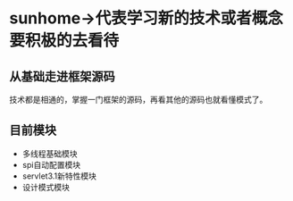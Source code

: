 # sunhome->代表学习新的技术或者概念要积极的去看待

## 从基础走进框架源码

技术都是相通的，掌握一门框架的源码，再看其他的源码也就看懂模式了。


## 目前模块

* 多线程基础模块
* spi自动配置模块
* servlet3.1新特性模块
* 设计模式模块

    
    

